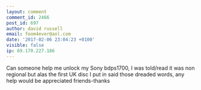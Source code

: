 ```yaml
---
layout: comment
comment_id: 2466
post_id: 697
author: david russell
email: foom4ever@aol.com
date: '2017-02-06 23:04:23 +0100'
visible: false
ip: 69.170.227.186
---
```

Can someone help me unlock my Sony bdps1700, I was told/read it was non regional but alas the first UK disc I put in said those dreaded words, any help would be appreciated friends-thanks
